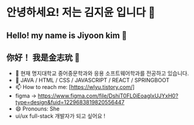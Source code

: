 # 안녕하세요! 저는 김지윤 입니다 👋
## Hello! my name is Jiyoon kim 👋
## 你好！ 我是金志玧 👋

- 🌱 현재 명지대학교 중어중문학과와 응용 소프트웨어학과를 전공하고 있습니다.
- 💬 JAVA / HTML / CSS / JAVASCRIPT / REACT / SPRINGBOOT
- 📫 How to reach me: [https://wlyu.tistory.com/]
- figma -> https://www.figma.com/file/DshiT0FL0iEoagIxUJYxH0?type=design&fuid=1229683819820556447
- 😄 Pronouns: She
- ui/ux full-stack 개발자가 되고 싶어요 !
